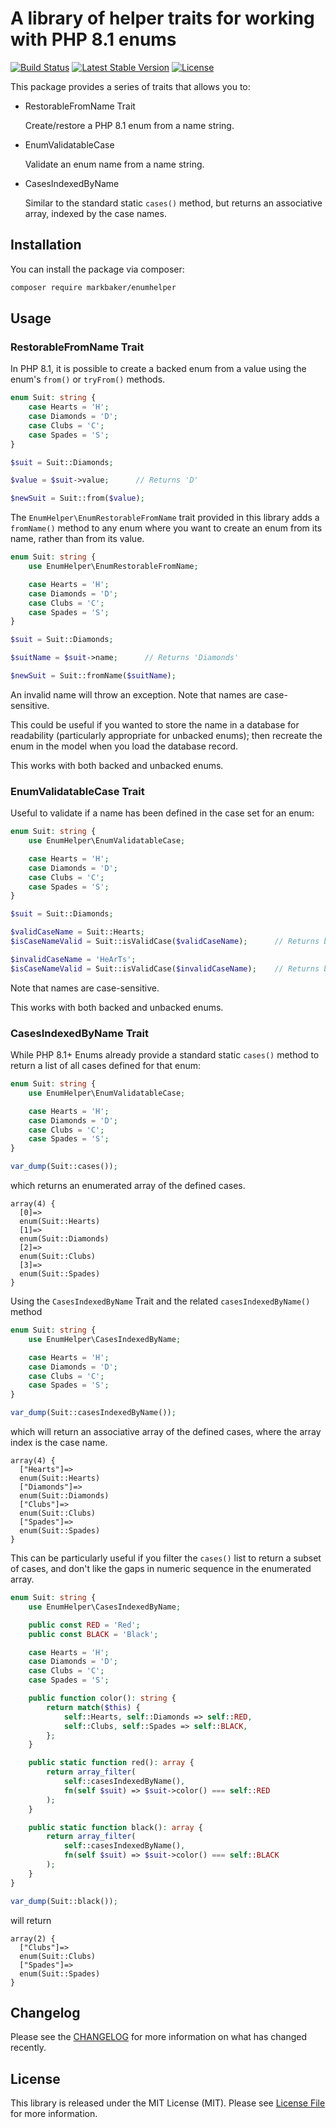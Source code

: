 # A library of helper traits for working with PHP 8.1 enums 

[![Build Status](https://github.com/Packages-2023/EnumHelper/workflows/main/badge.svg)](https://github.com/MarkBaker/EnumHelper/actions)
[![Latest Stable Version](https://img.shields.io/github/v/release/Packages-2023/EnumHelper)](https://packagist.org/packages/markbaker/enumhelper)
[![License](https://img.shields.io/github/license/MarkBaker/EnumHelper)](https://packagist.org/packages/markbaker/enumhelper)

This package provides a series of traits that allows you to:
 - RestorableFromName Trait

   Create/restore a PHP 8.1 enum from a name string.
 - EnumValidatableCase

   Validate an enum name from a name string.
 - CasesIndexedByName

   Similar to the standard static `cases()` method, but returns an associative array, indexed by the case names.

## Installation

You can install the package via composer:

```bash
composer require markbaker/enumhelper
```

## Usage

### RestorableFromName Trait

In PHP 8.1, it is possible to create a backed enum from a value using the enum's `from()` or `tryFrom()` methods.

```php
enum Suit: string {
    case Hearts = 'H';
    case Diamonds = 'D';
    case Clubs = 'C';
    case Spades = 'S';
}

$suit = Suit::Diamonds;

$value = $suit->value;      // Returns 'D' 

$newSuit = Suit::from($value);
```

The `EnumHelper\EnumRestorableFromName` trait provided in this library adds a `fromName()` method to any enum where you want to create an enum from its name, rather than from its value.

```php
enum Suit: string {
    use EnumHelper\EnumRestorableFromName;

    case Hearts = 'H';
    case Diamonds = 'D';
    case Clubs = 'C';
    case Spades = 'S';
}

$suit = Suit::Diamonds;

$suitName = $suit->name;      // Returns 'Diamonds' 

$newSuit = Suit::fromName($suitName);
```

An invalid name will throw an exception. Note that names are case-sensitive.

This could be useful if you wanted to store the name in a database for readability (particularly appropriate for unbacked enums); then recreate the enum in the model when you load the database record.

This works with both backed and unbacked enums.

### EnumValidatableCase Trait

Useful to validate if a name has been defined in the case set for an enum:

```php
enum Suit: string {
    use EnumHelper\EnumValidatableCase;

    case Hearts = 'H';
    case Diamonds = 'D';
    case Clubs = 'C';
    case Spades = 'S';
}

$suit = Suit::Diamonds;

$validCaseName = Suit::Hearts;
$isCaseNameValid = Suit::isValidCase($validCaseName);      // Returns boolean true

$invalidCaseName = 'HeArTs';
$isCaseNameValid = Suit::isValidCase($invalidCaseName);    // Returns boolean false
```

Note that names are case-sensitive.

This works with both backed and unbacked enums.

### CasesIndexedByName Trait

While PHP 8.1+ Enums already provide a standard static `cases()` method to return a list of all cases defined for that enum:
```php
enum Suit: string {
    use EnumHelper\EnumValidatableCase;

    case Hearts = 'H';
    case Diamonds = 'D';
    case Clubs = 'C';
    case Spades = 'S';
}

var_dump(Suit::cases());
```
which returns an enumerated array of the defined cases.
```
array(4) {
  [0]=>
  enum(Suit::Hearts)
  [1]=>
  enum(Suit::Diamonds)
  [2]=>
  enum(Suit::Clubs)
  [3]=>
  enum(Suit::Spades)
}
```
Using the `CasesIndexedByName` Trait and the related `casesIndexedByName()` method

```php
enum Suit: string {
    use EnumHelper\CasesIndexedByName;

    case Hearts = 'H';
    case Diamonds = 'D';
    case Clubs = 'C';
    case Spades = 'S';
}

var_dump(Suit::casesIndexedByName());
```
which will return an associative array of the defined cases, where the array index is the case name.
```
array(4) {
  ["Hearts"]=>
  enum(Suit::Hearts)
  ["Diamonds"]=>
  enum(Suit::Diamonds)
  ["Clubs"]=>
  enum(Suit::Clubs)
  ["Spades"]=>
  enum(Suit::Spades)
}
```
This can be particularly useful if you filter the `cases()` list to return a subset of cases, and don't like the gaps in numeric sequence in the enumerated array.

```php
enum Suit: string {
    use EnumHelper\CasesIndexedByName;

    public const RED = 'Red';
    public const BLACK = 'Black';

    case Hearts = 'H';
    case Diamonds = 'D';
    case Clubs = 'C';
    case Spades = 'S';

    public function color(): string {
        return match($this) {
            self::Hearts, self::Diamonds => self::RED,
            self::Clubs, self::Spades => self::BLACK,
        };
    }

    public static function red(): array {
        return array_filter(
            self::casesIndexedByName(),
            fn(self $suit) => $suit->color() === self::RED
        );
    }

    public static function black(): array {
        return array_filter(
            self::casesIndexedByName(),
            fn(self $suit) => $suit->color() === self::BLACK
        );
    }
}

var_dump(Suit::black());
```
will return
```
array(2) {
  ["Clubs"]=>
  enum(Suit::Clubs)
  ["Spades"]=>
  enum(Suit::Spades)
}
```

## Changelog

Please see the [CHANGELOG](CHANGELOG.md) for more information on what has changed recently.

## License

This library is released under the MIT License (MIT). Please see [License File](LICENSE.md) for more information.